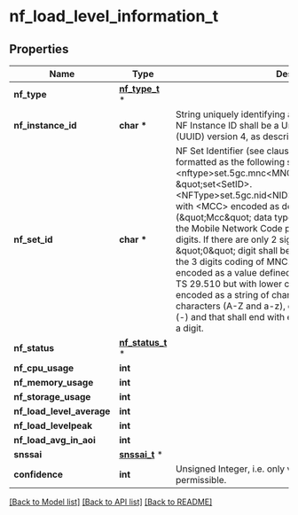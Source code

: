 # nf_load_level_information_t

## Properties
Name | Type | Description | Notes
------------ | ------------- | ------------- | -------------
**nf_type** | [**nf_type_t**](nf_type.md) \* |  | [optional] 
**nf_instance_id** | **char \*** | String uniquely identifying a NF instance. The format of the NF Instance ID shall be a  Universally Unique Identifier (UUID) version 4, as described in IETF RFC 4122.   | [optional] 
**nf_set_id** | **char \*** | NF Set Identifier (see clause 28.12 of 3GPP TS 23.003), formatted as the following string \&quot;set&lt;Set ID&gt;.&lt;nftype&gt;set.5gc.mnc&lt;MNC&gt;.mcc&lt;MCC&gt;\&quot;, or  \&quot;set&lt;SetID&gt;.&lt;NFType&gt;set.5gc.nid&lt;NID&gt;.mnc&lt;MNC&gt;.mcc&lt;MCC&gt;\&quot; with  &lt;MCC&gt; encoded as defined in clause 5.4.2 (\&quot;Mcc\&quot; data type definition)  &lt;MNC&gt; encoding the Mobile Network Code part of the PLMN, comprising 3 digits.    If there are only 2 significant digits in the MNC, one \&quot;0\&quot; digit shall be inserted    at the left side to fill the 3 digits coding of MNC.  Pattern: &#39;^[0-9]{3}$&#39; &lt;NFType&gt; encoded as a value defined in Table 6.1.6.3.3-1 of 3GPP TS 29.510 but    with lower case characters &lt;Set ID&gt; encoded as a string of characters consisting of    alphabetic characters (A-Z and a-z), digits (0-9) and/or the hyphen (-) and that    shall end with either an alphabetic character or a digit.   | [optional] 
**nf_status** | [**nf_status_t**](nf_status.md) \* |  | [optional] 
**nf_cpu_usage** | **int** |  | [optional] 
**nf_memory_usage** | **int** |  | [optional] 
**nf_storage_usage** | **int** |  | [optional] 
**nf_load_level_average** | **int** |  | [optional] 
**nf_load_levelpeak** | **int** |  | [optional] 
**nf_load_avg_in_aoi** | **int** |  | [optional] 
**snssai** | [**snssai_t**](snssai.md) \* |  | [optional] 
**confidence** | **int** | Unsigned Integer, i.e. only value 0 and integers above 0 are permissible. | [optional] 

[[Back to Model list]](../README.md#documentation-for-models) [[Back to API list]](../README.md#documentation-for-api-endpoints) [[Back to README]](../README.md)


